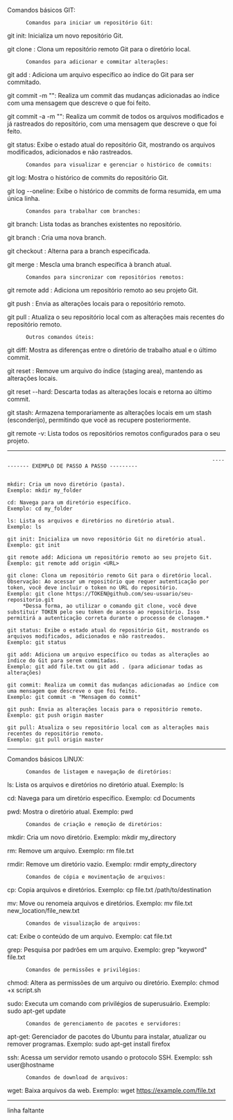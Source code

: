 Comandos básicos GIT:


          Comandos para iniciar um repositório Git:

git init: Inicializa um novo repositório Git.

git clone <URL>: Clona um repositório remoto Git para o diretório local.
  

          Comandos para adicionar e commitar alterações:

git add <arquivo>: Adiciona um arquivo específico ao índice do Git para ser commitado.

git commit -m "<mensagem>": Realiza um commit das mudanças adicionadas ao índice com uma mensagem que descreve o que foi feito.

git commit -a -m "<mensagem>": Realiza um commit de todos os arquivos modificados e já rastreados do repositório, com uma mensagem que descreve o que foi feito.

git status: Exibe o estado atual do repositório Git, mostrando os arquivos modificados, adicionados e não rastreados.
  

          Comandos para visualizar e gerenciar o histórico de commits:

git log: Mostra o histórico de commits do repositório Git.

git log --oneline: Exibe o histórico de commits de forma resumida, em uma única linha.
  

          Comandos para trabalhar com branches:

git branch: Lista todas as branches existentes no repositório.

git branch <nome>: Cria uma nova branch.

git checkout <branch>: Alterna para a branch especificada.

git merge <branch>: Mescla uma branch específica à branch atual.
  

          Comandos para sincronizar com repositórios remotos:

git remote add <nome> <URL>: Adiciona um repositório remoto ao seu projeto Git.

git push <remote> <branch>: Envia as alterações locais para o repositório remoto.

git pull <remote> <branch>: Atualiza o seu repositório local com as alterações mais recentes do repositório remoto.
  

          Outros comandos úteis:

git diff: Mostra as diferenças entre o diretório de trabalho atual e o último commit.

git reset <arquivo>: Remove um arquivo do índice (staging area), mantendo as alterações locais.

git reset --hard: Descarta todas as alterações locais e retorna ao último commit.

git stash: Armazena temporariamente as alterações locais em um stash (esconderijo), permitindo que você as recupere posteriormente.

git remote -v: Lista todos os repositórios remotos configurados para o seu projeto.

--------------------------------------------------------------------------------------------------------------------------------------------------------------------------------------------------------------

                                                                      ----------- EXEMPLO DE PASSO A PASSO ---------


    mkdir: Cria um novo diretório (pasta).
    Exemplo: mkdir my_folder

    cd: Navega para um diretório específico.
    Exemplo: cd my_folder

    ls: Lista os arquivos e diretórios no diretório atual.
    Exemplo: ls

    git init: Inicializa um novo repositório Git no diretório atual.
    Exemplo: git init

    git remote add: Adiciona um repositório remoto ao seu projeto Git.
    Exemplo: git remote add origin <URL>

    git clone: Clona um repositório remoto Git para o diretório local. Observação: Ao acessar um repositório que requer autenticação por token, você deve incluir o token no URL do repositório.
    Exemplo: git clone https://TOKEN@github.com/seu-usuario/seu-repositorio.git  
         *Dessa forma, ao utilizar o comando git clone, você deve substituir TOKEN pelo seu token de acesso ao repositório. Isso permitirá a autenticação correta durante o processo de clonagem.*

    git status: Exibe o estado atual do repositório Git, mostrando os arquivos modificados, adicionados e não rastreados.
    Exemplo: git status

    git add: Adiciona um arquivo específico ou todas as alterações ao índice do Git para serem commitadas.
    Exemplo: git add file.txt ou git add . (para adicionar todas as alterações)

    git commit: Realiza um commit das mudanças adicionadas ao índice com uma mensagem que descreve o que foi feito.
    Exemplo: git commit -m "Mensagem do commit"

    git push: Envia as alterações locais para o repositório remoto.
    Exemplo: git push origin master

    git pull: Atualiza o seu repositório local com as alterações mais recentes do repositório remoto.
    Exemplo: git pull origin master

          
--------------------------------------------------------------------------------------------------------------------------------------------------------------------------------------------------------------

Comandos básicos LINUX:

          Comandos de listagem e navegação de diretórios:


 ls: Lista os arquivos e diretórios no diretório atual.
 Exemplo: ls

 cd: Navega para um diretório específico.
 Exemplo: cd Documents

 pwd: Mostra o diretório atual.
 Exemplo: pwd
  

          Comandos de criação e remoção de diretórios:

 mkdir: Cria um novo diretório.
 Exemplo: mkdir my_directory

 rm: Remove um arquivo.
 Exemplo: rm file.txt

 rmdir: Remove um diretório vazio.
 Exemplo: rmdir empty_directory
  

          Comandos de cópia e movimentação de arquivos:

 cp: Copia arquivos e diretórios.
 Exemplo: cp file.txt /path/to/destination

 mv: Move ou renomeia arquivos e diretórios.
 Exemplo: mv file.txt new_location/file_new.txt

  
          Comandos de visualização de arquivos:

 cat: Exibe o conteúdo de um arquivo.
 Exemplo: cat file.txt

 grep: Pesquisa por padrões em um arquivo.
 Exemplo: grep "keyword" file.txt

  
          Comandos de permissões e privilégios:

 chmod: Altera as permissões de um arquivo ou diretório.
 Exemplo: chmod +x script.sh

 sudo: Executa um comando com privilégios de superusuário.
 Exemplo: sudo apt-get update
  

          Comandos de gerenciamento de pacotes e servidores:

 apt-get: Gerenciador de pacotes do Ubuntu para instalar, atualizar ou remover programas.
 Exemplo: sudo apt-get install firefox

 ssh: Acessa um servidor remoto usando o protocolo SSH.
 Exemplo: ssh user@hostname
  

          Comandos de download de arquivos:

 wget: Baixa arquivos da web.
 Exemplo: wget https://example.com/file.txt

--------------------------------------------------------------------------------------------------------------------------------------------------------------------------------------------------------------
linha faltante
